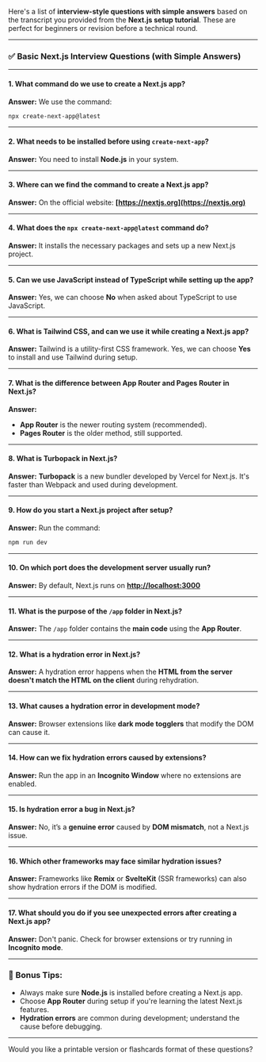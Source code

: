 Here's a list of **interview-style questions with simple answers** based on the transcript you provided from the **Next.js setup tutorial**. These are perfect for beginners or revision before a technical round.

---

### ✅ **Basic Next.js Interview Questions (with Simple Answers)**

---

#### 1. **What command do we use to create a Next.js app?**

**Answer:**
We use the command:

```bash
npx create-next-app@latest
```

---

#### 2. **What needs to be installed before using `create-next-app`?**

**Answer:**
You need to install **Node.js** in your system.

---

#### 3. **Where can we find the command to create a Next.js app?**

**Answer:**
On the official website: **[https://nextjs.org](https://nextjs.org)**

---

#### 4. **What does the `npx create-next-app@latest` command do?**

**Answer:**
It installs the necessary packages and sets up a new Next.js project.

---

#### 5. **Can we use JavaScript instead of TypeScript while setting up the app?**

**Answer:**
Yes, we can choose **No** when asked about TypeScript to use JavaScript.

---

#### 6. **What is Tailwind CSS, and can we use it while creating a Next.js app?**

**Answer:**
Tailwind is a utility-first CSS framework.
Yes, we can choose **Yes** to install and use Tailwind during setup.

---

#### 7. **What is the difference between App Router and Pages Router in Next.js?**

**Answer:**

* **App Router** is the newer routing system (recommended).
* **Pages Router** is the older method, still supported.

---

#### 8. **What is Turbopack in Next.js?**

**Answer:**
**Turbopack** is a new bundler developed by Vercel for Next.js.
It's faster than Webpack and used during development.

---

#### 9. **How do you start a Next.js project after setup?**

**Answer:**
Run the command:

```bash
npm run dev
```

---

#### 10. **On which port does the development server usually run?**

**Answer:**
By default, Next.js runs on **[http://localhost:3000](http://localhost:3000)**

---

#### 11. **What is the purpose of the `/app` folder in Next.js?**

**Answer:**
The `/app` folder contains the **main code** using the **App Router**.

---

#### 12. **What is a hydration error in Next.js?**

**Answer:**
A hydration error happens when the **HTML from the server doesn't match the HTML on the client** during rehydration.

---

#### 13. **What causes a hydration error in development mode?**

**Answer:**
Browser extensions like **dark mode togglers** that modify the DOM can cause it.

---

#### 14. **How can we fix hydration errors caused by extensions?**

**Answer:**
Run the app in an **Incognito Window** where no extensions are enabled.

---

#### 15. **Is hydration error a bug in Next.js?**

**Answer:**
No, it’s a **genuine error** caused by **DOM mismatch**, not a Next.js issue.

---

#### 16. **Which other frameworks may face similar hydration issues?**

**Answer:**
Frameworks like **Remix** or **SvelteKit** (SSR frameworks) can also show hydration errors if the DOM is modified.

---

#### 17. **What should you do if you see unexpected errors after creating a Next.js app?**

**Answer:**
Don't panic. Check for browser extensions or try running in **Incognito mode**.

---

### 🧠 Bonus Tips:

* Always make sure **Node.js** is installed before creating a Next.js app.
* Choose **App Router** during setup if you're learning the latest Next.js features.
* **Hydration errors** are common during development; understand the cause before debugging.

---

Would you like a printable version or flashcards format of these questions?
